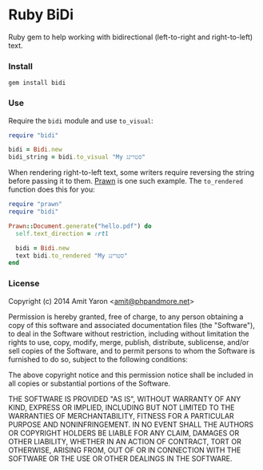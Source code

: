 # Ruby BiDi

Ruby gem to help working with bidirectional (left-to-right and right-to-left) text.

### Install

```shell
gem install bidi
```

### Use

Require the `bidi` module and use `to_visual`:

```ruby
require "bidi"

bidi = Bidi.new
bidi_string = bidi.to_visual "My סטרינג"
```

When rendering right-to-left text, some writers require reversing the string before passing it to them. [Prawn](https://github.com/prawnpdf/prawn) is one such example. The `to_rendered` function does this for you:

```ruby
require "prawn"
require "bidi"

Prawn::Document.generate("hello.pdf") do
  self.text_direction = :rtl

  bidi = Bidi.new
  text bidi.to_rendered "My סטרינג"
end

```

### License

Copyright (c) 2014 Amit Yaron <<amit@phpandmore.net>>

Permission is hereby granted, free of charge, to any person obtaining a copy
of this software and associated documentation files (the "Software"), to deal
in the Software without restriction, including without limitation the rights
to use, copy, modify, merge, publish, distribute, sublicense, and/or sell
copies of the Software, and to permit persons to whom the Software is
furnished to do so, subject to the following conditions:

The above copyright notice and this permission notice shall be included in
all copies or substantial portions of the Software.

THE SOFTWARE IS PROVIDED "AS IS", WITHOUT WARRANTY OF ANY KIND, EXPRESS OR
IMPLIED, INCLUDING BUT NOT LIMITED TO THE WARRANTIES OF MERCHANTABILITY,
FITNESS FOR A PARTICULAR PURPOSE AND NONINFRINGEMENT. IN NO EVENT SHALL THE
AUTHORS OR COPYRIGHT HOLDERS BE LIABLE FOR ANY CLAIM, DAMAGES OR OTHER
LIABILITY, WHETHER IN AN ACTION OF CONTRACT, TORT OR OTHERWISE, ARISING FROM,
OUT OF OR IN CONNECTION WITH THE SOFTWARE OR THE USE OR OTHER DEALINGS IN
THE SOFTWARE.
